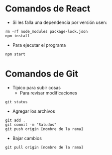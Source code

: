# Comandos de React
- Si les falla una dependencia por versión usen:
~~~
rm -rf node_modules package-lock.json
npm install
~~~
- Para ejecutar el programa
~~~
npm start
~~~
# Comandos de Git
- Típico para subir cosas
  - Para revisar modificaciones
~~~
git status
~~~
  - Agregar los archivos
~~~Git
git add .
git commit -m "Saludos"
git push origin [nombre de la rama]
~~~
  - Bajar cambios
~~~
git pull origin [nombre de la rama]
~~~
